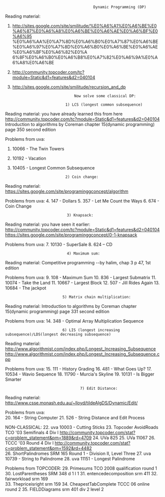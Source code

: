                                             Dynamic Programming (DP)
                                            
Reading material: 

1) http://sites.google.com/site/smilitude/%E0%A6%A1%E0%A6%BE%E0%A6%87%E0%A6%A8%E0%A6%BE%E0%A6%AE%E0%A6%BF%E0%A6%95 %E0%A6%AA%E0%A7%8D%E0%A6%B0%E0%A7%87%E0%A6%BE%E0%A6%97%E0%A7%8D%E0%A6%B0%E0%A6%BE%E0%A6%AE%E0%A6%BF%E0%A6%82%E0%A 6%8F%E0%A6%B0%E0%A6%B8%E0%A7%82%E0%A6%9A%E0%A6%A8%E0%A6%BE

2)	http://community.topcoder.com/tc?module=Static&d1=features&d2=040104

3)	http://sites.google.com/site/smilitude/recursion_and_dp
 
                                    Now solve some classical DP:

                                1) LCS (longest common subsequence)
Reading material: 
you have already learned this from here   http://community.topcoder.com/tc?module=Static&d1=features&d2=040104
Introduction to algorithms by Coreman chapter 15(dynamic programming) page 350 second edition

Problems from uva:
 1.	10066 - The Twin Towers
 2.	10192 - Vacation
 3.	10405 - Longest Common Subsequence

                                2) Coin change:
Reading material: https://sites.google.com/site/programinggconcept/algorithm

Problems from uva:
 4.	147 - Dollars
 5.	357 - Let Me Count the Ways
 6.	674 - Coin Change

                                3) Knapsack:
Reading material: you have seen it earlier: http://community.topcoder.com/tc?module=Static&d1=features&d2=040104
https://sites.google.com/site/programinggconcept/0-1-knapsack

Problems from uva:
 7.	10130 - SuperSale
 8.	624 – CD

                                4) Maximum sum:
Reading material: Competitive programming
--by halim, chap 3 p 47, 1st edition

Problems from uva:
 9.	108 - Maximum Sum
 10.	836 - Largest Submatrix
 11. 10074 - Take the Land
 11.	10667 - Largest Block
 12. 507 - Jill Rides Again
 13.	10684 - The jackpot
 
                              5) Matrix chain multiplication:
Reading material: Introduction to algorithms by Coreman chapter 15(dynamic programming) page 331 second edition

Problems from uva:
 14.	 348 - Optimal Array Multiplication Sequence

                              6) LIS (longest increasing subsequence)/LDS(longest decreasing subsequence)
Reading material: http://www.algorithmist.com/index.php/Longest_Increasing_Subsequence
http://www.algorithmist.com/index.php/Longest_Increasing_Subsequence.cpp

Problems from uva:
 15.	  111 - History Grading
 16.  481 - What Goes Up?
 17.  10534 - Wavio Sequence
 18.  11790 - Murcia's Skyline
 19.  10131 - Is Bigger Smarter

                                      7) Edit Distance:
Reading material: http://www.csse.monash.edu.au/~lloyd/tildeAlgDS/Dynamic/Edit/ 

Problems from uva:               
 20.  164 - String Computer
 21.  526 - String Distance and Edit Process

NON-CLASSICAL:
 22.  uva 10003 - Cutting Sticks
 23.  Topcoder AvoidRoads TCO '03 Semifinals 4 Div I http://community.topcoder.com/stat?c=problem_statement&pm=1889&rd=4709
 24.  UVa 825
 25.  UVa 11067
 26.  TCCC '03 Round 4 Div I http://community.topcoder.com/stat?c=problem_statement&pm=1592&rd=4482  
 26.  ShortPalindromes SRM 165 Round 1 - Division II, Level Three
 27.  uva 10739 - String to Palindrome
 28.  uva 11151 - Longest Palindrome

Problems from TOPCODER:
 29.  Primesums TCO 2008 qualification round 1
 30.  LostParentheses SRM 348 d 1 l 1
 31.  entencedecomposition srm 411
 32.  fairworkload srm 169        
 33.  Thepriceisright srm 159
 34.  CheapestTabComplete TCCC 06 online round 2
 35.  FIELDDiagrams srm 401 div 2 level 2
